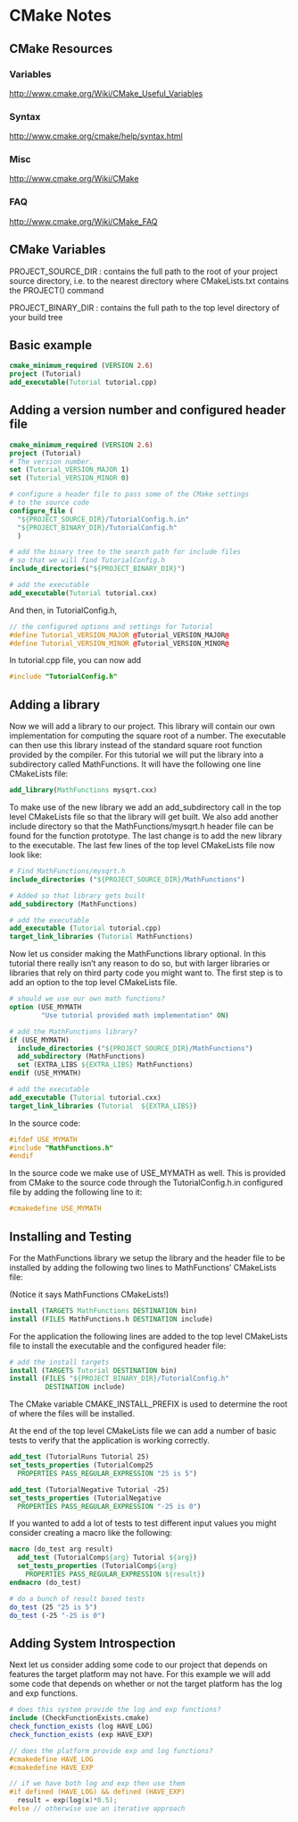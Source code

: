 # CMake Notes
## CMake Resources

### Variables
http://www.cmake.org/Wiki/CMake_Useful_Variables

### Syntax
http://www.cmake.org/cmake/help/syntax.html

### Misc
http://www.cmake.org/Wiki/CMake

### FAQ
http://www.cmake.org/Wiki/CMake_FAQ

## CMake Variables
PROJECT_SOURCE_DIR
: contains the full path to the root of your project source directory, i.e. to
  the nearest directory where CMakeLists.txt contains the PROJECT() command

PROJECT_BINARY_DIR
: contains the full path to the top level directory of your build tree

## Basic example
```cmake
cmake_minimum_required (VERSION 2.6)
project (Tutorial)
add_executable(Tutorial tutorial.cpp)
```

## Adding a version number and configured header file
```cmake
cmake_minimum_required (VERSION 2.6)
project (Tutorial)
# The version number.
set (Tutorial_VERSION_MAJOR 1)
set (Tutorial_VERSION_MINOR 0)

# configure a header file to pass some of the CMake settings
# to the source code
configure_file (
  "${PROJECT_SOURCE_DIR}/TutorialConfig.h.in"
  "${PROJECT_BINARY_DIR}/TutorialConfig.h"
  )

# add the binary tree to the search path for include files
# so that we will find TutorialConfig.h
include_directories("${PROJECT_BINARY_DIR}")

# add the executable
add_executable(Tutorial tutorial.cxx)
```

And then, in TutorialConfig.h,
```cpp
// the configured options and settings for Tutorial
#define Tutorial_VERSION_MAJOR @Tutorial_VERSION_MAJOR@
#define Tutorial_VERSION_MINOR @Tutorial_VERSION_MINOR@
```

In tutorial.cpp file, you can now add
```cpp
#include "TutorialConfig.h"
```

## Adding a library
Now we will add a library to our project. This library will contain our own
implementation for computing the square root of a number. The executable can
then use this library instead of the standard square root function provided by
the compiler. For this tutorial we will put the library into a subdirectory
called MathFunctions. It will have the following one line CMakeLists file:

```cmake
add_library(MathFunctions mysqrt.cxx)
```
To make use of the new library we add an add_subdirectory call in the top level
CMakeLists file so that the library will get built. We also add another include
directory so that the MathFunctions/mysqrt.h header file can be found for the
function prototype. The last change is to add the new library to the executable.
The last few lines of the top level CMakeLists file now look like:

```cmake
# Find MathFunctions/mysqrt.h
include_directories ("${PROJECT_SOURCE_DIR}/MathFunctions")

# Added so that library gets built
add_subdirectory (MathFunctions)

# add the executable
add_executable (Tutorial tutorial.cpp)
target_link_libraries (Tutorial MathFunctions)
```

Now let us consider making the MathFunctions library optional. In this tutorial
there really isn’t any reason to do so, but with larger libraries or libraries
that rely on third party code you might want to. The first step is to add an
option to the top level CMakeLists file.

```cmake
# should we use our own math functions?
option (USE_MYMATH
        "Use tutorial provided math implementation" ON)
```

```cmake
# add the MathFunctions library?
if (USE_MYMATH)
  include_directories ("${PROJECT_SOURCE_DIR}/MathFunctions")
  add_subdirectory (MathFunctions)
  set (EXTRA_LIBS ${EXTRA_LIBS} MathFunctions)
endif (USE_MYMATH)

# add the executable
add_executable (Tutorial tutorial.cxx)
target_link_libraries (Tutorial  ${EXTRA_LIBS})
```

In the source code:
```cpp
#ifdef USE_MYMATH
#include "MathFunctions.h"
#endif
```

In the source code we make use of USE_MYMATH as well. This is provided from
CMake to the source code through the TutorialConfig.h.in configured file by
adding the following line to it:

```cpp
#cmakedefine USE_MYMATH
```

## Installing and Testing

For the MathFunctions library we setup the library and the header file to be
installed by adding the following two lines to MathFunctions’ CMakeLists file:

(Notice it says MathFunctions CMakeLists!)

```cmake
install (TARGETS MathFunctions DESTINATION bin)
install (FILES MathFunctions.h DESTINATION include)
```

For the application the following lines are added to the top level CMakeLists
file to install the executable and the configured header file:

```cmake
# add the install targets
install (TARGETS Tutorial DESTINATION bin)
install (FILES "${PROJECT_BINARY_DIR}/TutorialConfig.h"
         DESTINATION include)
```

The CMake variable CMAKE_INSTALL_PREFIX is used to determine the root of where
the files will be installed.

At the end of the top level CMakeLists file we can add a number of basic tests
to verify that the application is working correctly.

```cmake
add_test (TutorialRuns Tutorial 25)
set_tests_properties (TutorialComp25
  PROPERTIES PASS_REGULAR_EXPRESSION "25 is 5")

add_test (TutorialNegative Tutorial -25)
set_tests_properties (TutorialNegative
  PROPERTIES PASS_REGULAR_EXPRESSION "-25 is 0")
```

If you wanted to add a lot of tests to test different input values you might
consider creating a macro like the following:

```cmake
macro (do_test arg result)
  add_test (TutorialComp${arg} Tutorial ${arg})
  set_tests_properties (TutorialComp${arg}
    PROPERTIES PASS_REGULAR_EXPRESSION ${result})
endmacro (do_test)

# do a bunch of result based tests
do_test (25 "25 is 5")
do_test (-25 "-25 is 0")
```

## Adding System Introspection
Next let us consider adding some code to our project that depends on features
the target platform may not have. For this example we will add some code that
depends on whether or not the target platform has the log and exp functions.

```cmake
# does this system provide the log and exp functions?
include (CheckFunctionExists.cmake)
check_function_exists (log HAVE_LOG)
check_function_exists (exp HAVE_EXP)
```

```cpp
// does the platform provide exp and log functions?
#cmakedefine HAVE_LOG
#cmakedefine HAVE_EXP

// if we have both log and exp then use them
#if defined (HAVE_LOG) && defined (HAVE_EXP)
  result = exp(log(x)*0.5);
#else // otherwise use an iterative approach
```
